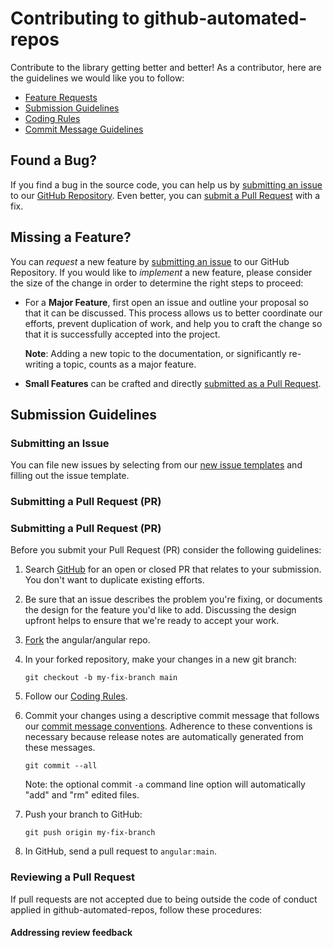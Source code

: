 # Contributing to github-automated-repos

Contribute to the library getting better and better! As a contributor, here are the guidelines we would like you to follow:


 - [Feature Requests](#feature)
 - [Submission Guidelines](#submit)
 - [Coding Rules](#rules)
 - [Commit Message Guidelines](#commit)

## Found a Bug?

If you find a bug in the source code, you can help us by  [submitting an issue]() to our  [GitHub Repository](). Even better, you can  [submit a Pull Request]() with a fix.

## <a name="feature"></a> Missing a Feature?
You can *request* a new feature by [submitting an issue](#submit-issue) to our GitHub Repository.
If you would like to *implement* a new feature, please consider the size of the change in order to determine the right steps to proceed:

* For a **Major Feature**, first open an issue and outline your proposal so that it can be discussed.
  This process allows us to better coordinate our efforts, prevent duplication of work, and help you to craft the change so that it is successfully accepted into the project.

  **Note**: Adding a new topic to the documentation, or significantly re-writing a topic, counts as a major feature.

* **Small Features** can be crafted and directly [submitted as a Pull Request](#submit-pr).

## <a name="submit"> Submission Guidelines

### <a name="submit-issue"></a> Submitting an Issue
    
You can file new issues by selecting from our [new issue templates](https://github.com/angular/angular/issues/new/choose) and filling out the issue template.


### <a name="submit-pr"> Submitting a Pull Request (PR)

    
### Submitting a Pull Request (PR)

Before you submit your Pull Request (PR) consider the following guidelines:

1. Search [GitHub](https://github.com/angular/angular/pulls) for an open or closed PR that relates to your submission.
   You don't want to duplicate existing efforts.

2. Be sure that an issue describes the problem you're fixing, or documents the design for the feature you'd like to add.
   Discussing the design upfront helps to ensure that we're ready to accept your work.

4. [Fork](https://docs.github.com/en/github/getting-started-with-github/fork-a-repo) the angular/angular repo.

5. In your forked repository, make your changes in a new git branch:

     ```shell
     git checkout -b my-fix-branch main
     ```

7. Follow our [Coding Rules](#rules).

9. Commit your changes using a descriptive commit message that follows our [commit message conventions](#commit).
   Adherence to these conventions is necessary because release notes are automatically generated from these messages.

     ```shell
     git commit --all
     ```
    Note: the optional commit `-a` command line option will automatically "add" and "rm" edited files.

10. Push your branch to GitHub:

    ```shell
    git push origin my-fix-branch
    ```

11. In GitHub, send a pull request to `angular:main`.
    
    
### Reviewing a Pull Request

If pull requests are not accepted due to being outside the code of conduct applied in github-automated-repos, follow these procedures:
#### Addressing review feedback
